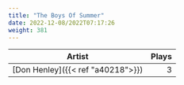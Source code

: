 ```yaml
---
title: "The Boys Of Summer"
date: 2022-12-08/2022T07:17:26
weight: 381
---
```




 Artist | Plays 
----- | -----:
[Don Henley]({{< ref "a40218">}}) | 3
